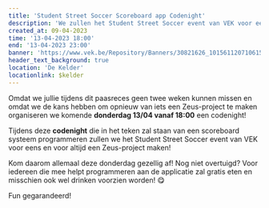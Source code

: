 ```yaml
---
title: 'Student Street Soccer Scoreboard app Codenight'
description: 'We zullen het Student Street Soccer event van VEK voor eens en voor altijd een Zeus-project maken!'
created_at: 09-04-2023
time: '13-04-2023 18:00'
end: '13-04-2023 23:00'
banner: 'https://www.vek.be/Repository/Banners/30821626_10156112071061578_5626440695210500556_o-cut-2042-733-0-431.jpg'
header_text_background: true
location: 'De Kelder'
locationlink: $kelder
---
```


Omdat we jullie tijdens dit paasreces geen twee weken kunnen missen en omdat we de kans hebben om opnieuw van iets een Zeus-project te maken organiseren we komende **donderdag 13/04 vanaf 18:00** een codenight!

Tijdens deze **codenight** die in het teken zal staan van een scoreboard systeem programmeren zullen we het Student Street Soccer event van VEK voor eens en voor altijd een Zeus-project maken!

Kom daarom allemaal deze donderdag gezellig af! Nog niet overtuigd? Voor iedereen die mee helpt programmeren aan de applicatie zal gratis eten en misschien ook wel drinken voorzien worden! 😋

Fun gegarandeerd! 
